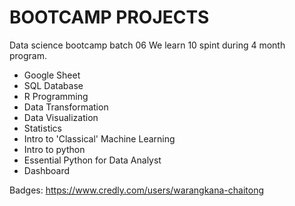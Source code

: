 # BOOTCAMP PROJECTS
Data science bootcamp batch 06
We learn 10 spint during 4 month program.

- Google Sheet
- SQL Database
- R Programming
- Data Transformation
- Data Visualization
- Statistics
- Intro to 'Classical' Machine Learning
- Intro to python
- Essential Python for Data Analyst
- Dashboard

Badges: https://www.credly.com/users/warangkana-chaitong
